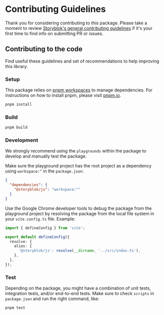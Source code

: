 # Contributing Guidelines

Thank you for considering contributing to this package. Please take a moment to review [Storyblok's general contributing guidelines](https://github.com/storyblok/.github/blob/main/CONTRIBUTING.md) if it's your first time to find info on submitting PR or issues.

## Contributing to the code

Find useful these guidelines and set of recommendations to help improving this library.

### Setup

This package relies on [pnpm workspaces](https://pnpm.io/workspaces) to manage dependencies. For instructions on how to install pnpm, please visit [pnpm.io](https://pnpm.io/installation).

```bash
pnpm install
```

### Build

```bash
pnpm build
```

### Development

We strongly recommend using the `playgrounds` within the package to develop and manually test the package.

Make sure the playground project has the root project as a dependency using `workspace:^` in the `package.json`:

```json
{
  "dependencies": {
    "@storyblok/js": "workspace:^"
  }
}
```

Use the Google Chrome developer tools to debug the package from the playground project by resolving the package from the local file system in your `vite.config.ts` file. Example:

```ts
import { defineConfig } from 'vite';

export default defineConfig({
  resolve: {
    alias: {
      '@storyblok/js': resolve(__dirname, '../src/index.ts'),
    },
  },
});
```

### Test

Depending on the package, you might have a combination of unit tests, integration tests, and/or end-to-end tests. Make sure to check `scripts` in `package.json` and run the right command, like:

```bash
pnpm test
```
